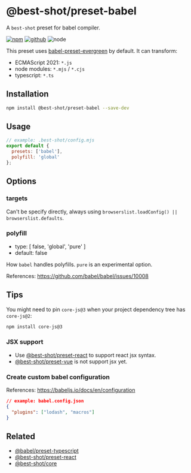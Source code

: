 # @best-shot/preset-babel

A `best-shot` preset for babel compiler.

[![npm][npm-badge]][npm-url]
[![github][github-badge]][github-url]
![node][node-badge]

[babel-preset-evergreen]: https://github.com/best-shot/babel-preset-evergreen
[npm-url]: https://www.npmjs.com/package/@best-shot/preset-babel
[npm-badge]: https://img.shields.io/npm/v/@best-shot/preset-babel.svg?style=flat-square&logo=npm
[github-url]: https://github.com/best-shot/best-shot/tree/master/packages/preset-babel
[github-badge]: https://img.shields.io/npm/l/@best-shot/preset-babel.svg?style=flat-square&colorB=blue&logo=github
[node-badge]: https://img.shields.io/node/v/@best-shot/preset-babel.svg?style=flat-square&colorB=green&logo=node.js

This preset uses [babel-preset-evergreen] by default. It can transform:

- ECMAScript 2021: `*.js`
- node modules: `*.mjs` / `*.cjs`
- typescript: `*.ts`

## Installation

```bash
npm install @best-shot/preset-babel --save-dev
```

## Usage

```mjs
// example: .best-shot/config.mjs
export default {
  presets: ['babel'],
  polyfill: 'global'
};
```

## Options

### targets

Can't be specify directly, always using `browserslist.loadConfig() || browserslist.defaults`.

### polyfill

- type: [ false, 'global', 'pure' ]
- default: false

How `babel` handles polyfills. `pure` is an experimental option.

References: <https://github.com/babel/babel/issues/10008>

## Tips

You might need to pin `core-js@3` when your project dependency tree has `core-js@2`:

```sh
npm install core-js@3
```

### JSX support

- Use [@best-shot/preset-react] to support react jsx syntax.
- [@best-shot/preset-vue] is not support jsx yet.

### Create custom babel configuration

References: <https://babeljs.io/docs/en/configuration>

```json
// example: babel.config.json
{
  "plugins": ["lodash", "macros"]
}
```

## Related

[@best-shot/preset-react]: ../preset-react
[@best-shot/preset-vue]: ../preset-vue

- [@babel/preset-typescript](https://babeljs.io/docs/babel-preset-typescript)
- [@best-shot/preset-react]
- [@best-shot/core](../core)
